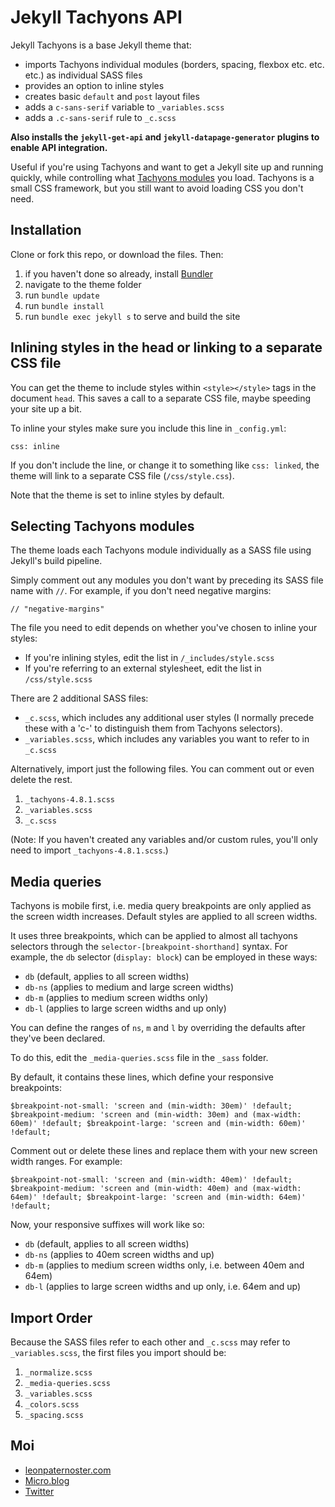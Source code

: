 # Jekyll Tachyons API

Jekyll Tachyons is a base Jekyll theme that:

- imports Tachyons individual modules (borders, spacing, flexbox etc. etc. etc.) as individual SASS files
- provides an option to inline styles
- creates basic `default` and `post` layout files
- adds a `c-sans-serif` variable to `_variables.scss`
- adds a `.c-sans-serif` rule to `_c.scss`

**Also installs the `jekyll-get-api` and `jekyll-datapage-generator` plugins to enable API integration.**

Useful if you're using Tachyons and want to get a Jekyll site up and running quickly, while controlling what [Tachyons modules](http://tachyons.io/docs/table-of-styles/) you load. Tachyons is a small CSS framework, but you still want to avoid loading CSS you don't need.

## Installation

Clone or fork this repo, or download the files. Then:

1. if you haven't done so already, install [Bundler](http://bundler.io/)
2. navigate to the theme folder
3. run `bundle update`
4. run `bundle install`
5. run `bundle exec jekyll s` to serve and build the site

## Inlining styles in the head or linking to a separate CSS file

You can get the theme to include styles within `<style></style>` tags in the document `head`. This saves a call to a separate CSS file, maybe speeding your site up a bit.

To inline your styles make sure you include this line in `_config.yml`:

`css: inline`

If you don't include the line, or change it to something like `css: linked`, the theme will link to a separate CSS file (`/css/style.css`).

Note that the theme is set to inline styles by default.

## Selecting Tachyons modules

The theme loads each Tachyons module individually as a SASS file using Jekyll's build pipeline.

Simply comment out any modules you don't want by preceding its SASS file name with `//`. For example, if you don't need negative margins:

`// "negative-margins"`

The file you need to edit depends on whether you've chosen to inline your styles:

- If you're inlining styles, edit the list in `/_includes/style.scss`
- If you're referring to an external stylesheet, edit the list in `/css/style.scss`

There are 2 additional SASS files:

- `_c.scss`, which includes any additional user styles (I normally precede these with a 'c-' to distinguish them from Tachyons selectors).
- `_variables.scss`, which includes any variables you want to refer to in `_c.scss`

Alternatively, import just the following files. You can comment out or even delete the rest.

1. `_tachyons-4.8.1.scss`
2. `_variables.scss`
3. `_c.scss`

(Note: If you haven't created any variables and/or custom rules, you'll only need to import `_tachyons-4.8.1.scss`.)

## Media queries

Tachyons is mobile first, i.e. media query breakpoints are only applied as the screen width increases. Default styles are applied to all screen widths.

It uses three breakpoints, which can be applied to almost all tachyons selectors through the `selector-[breakpoint-shorthand]` syntax. For example, the `db` selector (`display: block`) can be employed in these ways:

- `db` (default, applies to all screen widths)
- `db-ns` (applies to medium and large screen widths)
- `db-m` (applies to medium screen widths only)
- `db-l` (applies to large screen widths and up only)

You can define the ranges of `ns`, `m` and `l` by overriding the defaults after they've been declared.

To do this, edit the `_media-queries.scss` file in the `_sass` folder.

By default, it contains these lines, which define your responsive breakpoints:

`$breakpoint-not-small: 'screen and (min-width: 30em)' !default;
$breakpoint-medium: 'screen and (min-width: 30em) and (max-width: 60em)' !default;
$breakpoint-large: 'screen and (min-width: 60em)' !default;`

Comment out or delete these lines and replace them with your new screen width ranges. For example:

`$breakpoint-not-small: 'screen and (min-width: 40em)' !default;
$breakpoint-medium: 'screen and (min-width: 40em) and (max-width: 64em)' !default;
$breakpoint-large: 'screen and (min-width: 64em)' !default;`

Now, your responsive suffixes will work like so:

- `db` (default, applies to all screen widths)
- `db-ns` (applies to 40em screen widths and up)
- `db-m` (applies to medium screen widths only, i.e. between 40em and 64em)
- `db-l` (applies to large screen widths and up only, i.e. 64em and up)

## Import Order

Because the SASS files refer to each other and `_c.scss` may refer to `_variables.scss`, the first files you import should be:

1. `_normalize.scss`
2. `_media-queries.scss`
3. `_variables.scss`
4. `_colors.scss`
5. `_spacing.scss`

## Moi

- [leonpaternoster.com](https://www.leonpaternoster.com)
- [Micro.blog](https://micro.blog/leonp)
- [Twitter](https://www.mobile.twitter.com/leonpaternoster)
